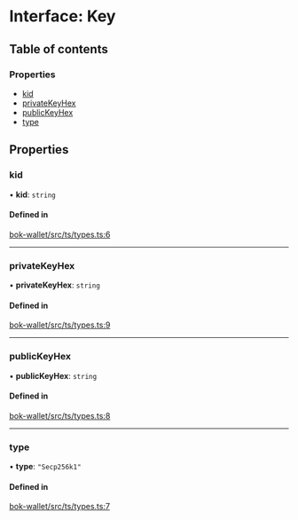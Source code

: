 # Interface: Key

## Table of contents

### Properties

- [kid](Key.md#kid)
- [privateKeyHex](Key.md#privatekeyhex)
- [publicKeyHex](Key.md#publickeyhex)
- [type](Key.md#type)

## Properties

### kid

• **kid**: `string`

#### Defined in

[bok-wallet/src/ts/types.ts:6](https://gitlab.com/i3-market/code/wp3/t3.2/i3m-wallet-monorepo/-/blob/a3f9689/packages/bok-wallet/src/ts/types.ts#L6)

___

### privateKeyHex

• **privateKeyHex**: `string`

#### Defined in

[bok-wallet/src/ts/types.ts:9](https://gitlab.com/i3-market/code/wp3/t3.2/i3m-wallet-monorepo/-/blob/a3f9689/packages/bok-wallet/src/ts/types.ts#L9)

___

### publicKeyHex

• **publicKeyHex**: `string`

#### Defined in

[bok-wallet/src/ts/types.ts:8](https://gitlab.com/i3-market/code/wp3/t3.2/i3m-wallet-monorepo/-/blob/a3f9689/packages/bok-wallet/src/ts/types.ts#L8)

___

### type

• **type**: ``"Secp256k1"``

#### Defined in

[bok-wallet/src/ts/types.ts:7](https://gitlab.com/i3-market/code/wp3/t3.2/i3m-wallet-monorepo/-/blob/a3f9689/packages/bok-wallet/src/ts/types.ts#L7)
